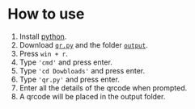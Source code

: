 # How to use

1. Install [python](https://python.org/downloads).
2. Download [`qr.py`](https://github.com/DhruvMitna/qr-generator/blob/master/qr.py) and the folder [`output`](https://github.com/DhruvMitna/qr-generator/blob/master/ouput/).
3. Press `win + r`.
4. Type `'cmd'` and press enter.
5. Type `'cd Dowbloads'` and press enter.
6. Type `'qr.py'` and press enter.
7. Enter all the details of the qrcode when prompted.
8. A qrcode will be placed in the output folder.